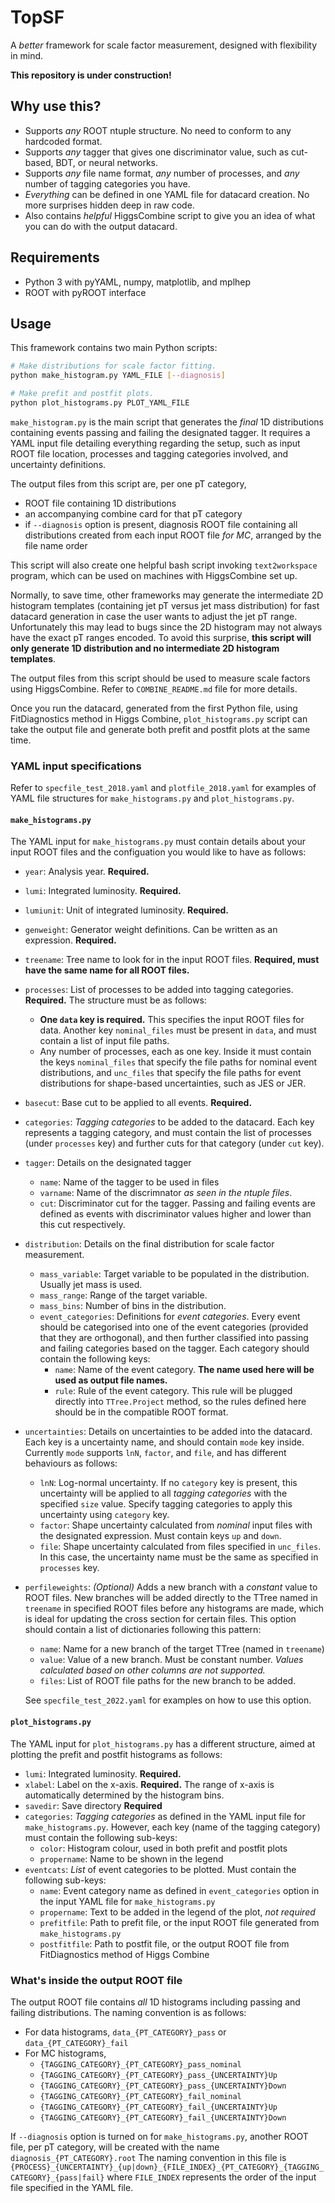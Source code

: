 # TopSF
A _better_ framework for scale factor measurement, designed with flexibility in mind.

**This repository is under construction!**

## Why use this?
- Supports _any_ ROOT ntuple structure. No need to conform to any hardcoded format.
- Supports _any_ tagger that gives one discriminator value, such as cut-based, BDT, or neural networks.
- Supports _any_ file name format, _any_ number of processes, and _any_ number of tagging categories you have.
- _Everything_ can be defined in one YAML file for datacard creation. No more surprises hidden deep in raw code.
- Also contains _helpful_ HiggsCombine script to give you an idea of what you can do with the output datacard.

## Requirements
- Python 3 with pyYAML, numpy, matplotlib, and mplhep
- ROOT with pyROOT interface

## Usage
This framework contains two main Python scripts:
```bash
# Make distributions for scale factor fitting.
python make_histogram.py YAML_FILE [--diagnosis]

# Make prefit and postfit plots.
python plot_histograms.py PLOT_YAML_FILE
```
`make_histogram.py` is the main script that generates the _final_ 1D distributions containing events passing and failing the designated tagger. It requires a YAML input file detailing everything regarding the setup, such as input ROOT file location, processes and tagging categories involved, and uncertainty definitions. 

The output files from this script are, per one pT category,
- ROOT file containing 1D distributions
- an accompanying combine card for that pT category
- if `--diagnosis` option is present, diagnosis ROOT file containing all distributions created from each input ROOT file _for MC_, arranged by the file name order

This script will also create one helpful bash script invoking `text2workspace` program, which can be used on machines with HiggsCombine set up.

Normally, to save time, other frameworks may generate the intermediate 2D histogram templates (containing jet pT versus jet mass distribution) for fast datacard generation in case the user wants to adjust the jet pT range. Unfortunately this may lead to bugs since the 2D histogram may not always have the exact pT ranges encoded. To avoid this surprise, **this script will only generate 1D distribution and no intermediate 2D histogram templates**.

The output files from this script should be used to measure scale factors using HiggsCombine. Refer to `COMBINE_README.md` file for more details.

Once you run the datacard, generated from the first Python file, using FitDiagnostics method in Higgs Combine, `plot_histograms.py` script can take the output file and generate both prefit and postfit plots at the same time.

### YAML input specifications
Refer to `specfile_test_2018.yaml` and `plotfile_2018.yaml` for examples of YAML file structures for `make_histograms.py` and `plot_histograms.py`.

#### `make_histograms.py`
The YAML input for `make_histograms.py` must contain details about your input ROOT files and the configuation you would like to have as follows:
- `year`: Analysis year. **Required.**
- `lumi`: Integrated luminosity. **Required.**
- `lumiunit`: Unit of integrated luminosity. **Required.**
- `genweight`: Generator weight definitions. Can be written as an expression. **Required.**
- `treename`: Tree name to look for in the input ROOT files. **Required, must have the same name for all ROOT files.**
- `processes`: List of processes to be added into tagging categories. **Required.** The structure must be as follows:
    - **One `data` key is required.** This specifies the input ROOT files for data. Another key `nominal_files` must be present in `data`, and must contain a list of input file paths.
    - Any number of processes, each as one key. Inside it must contain the keys `nominal_files` that specify the file paths for nominal event distributions, and `unc_files` that specify the file paths for event distributions for shape-based uncertainties, such as JES or JER.
- `basecut`: Base cut to be applied to all events. **Required.**
- `categories`: _Tagging categories_ to be added to the datacard. Each key represents a tagging category, and must contain the list of processes (under `processes` key) and further cuts for that category (under `cut` key).
- `tagger`: Details on the designated tagger
    - `name`: Name of the tagger to be used in files
    - `varname`: Name of the discrimnator _as seen in the ntuple files_.
    - `cut`: Discriminator cut for the tagger. Passing and failing events are defined as events with discriminator values higher and lower than this cut respectively.
- `distribution`: Details on the final distribution for scale factor measurement.
    - `mass_variable`: Target variable to be populated in the distribution. Usually jet mass is used.
    - `mass_range`: Range of the target variable.
    - `mass_bins`: Number of bins in the distribution.
    - `event_categories`: Definitions for _event categories_. Every event should be categorised into one of the event categories (provided that they are orthogonal), and then further classified into passing and failing categories based on the tagger. Each category should contain the following keys:
        - `name`: Name of the event category. **The name used here will be used as output file names.**
        - `rule`: Rule of the event category. This rule will be plugged directly into `TTree.Project` method, so the rules defined here should be in the compatible ROOT format.
- `uncertainties`: Details on uncertainties to be added into the datacard. Each key is a uncertainty name, and should contain `mode` key inside. Currently `mode` supports `lnN`, `factor`, and `file`, and has different behaviours as follows:
    - `lnN`: Log-normal uncertainty. If no `category` key is present, this uncertainty will be applied to all _tagging categories_ with the specified `size` value. Specify tagging categories to apply this uncertainty using `category` key.
    - `factor`: Shape uncertainty calculated from _nominal_ input files with the designated expression. Must contain keys `up` and `down`.
    - `file`: Shape uncertainty calculated from files specified in `unc_files`. In this case, the uncertainty name must be the same as specified in `processes` key.
- `perfileweights`: _(Optional)_ Adds a new branch with a _constant_ value to ROOT files. New branches will be added directly to the TTree named in `treename` in specified ROOT files before any histograms are made, which is ideal for updating the cross section for certain files. This option should contain a list of dictionaries following this pattern:
    - `name`: Name for a new branch of the target TTree (named in `treename`)
    - `value`: Value of a new branch. Must be constant number. _Values calculated based on other columns are not supported._
    - `files`: List of ROOT file paths for the new branch to be added.

  See `specfile_test_2022.yaml` for examples on how to use this option.

#### `plot_histograms.py`
The YAML input for `plot_histograms.py` has a different structure, aimed at plotting the prefit and postfit histograms as follows:
- `lumi`: Integrated luminosity. **Required.**
- `xlabel`: Label on the x-axis. **Required.** The range of x-axis is automatically determined by the histogram bins.
- `savedir`: Save directory **Required**
- `categories`: _Tagging categories_ as defined in the YAML input file for `make_histograms.py`. However, each key (name of the tagging category) must contain the following sub-keys:
    - `color`: Histogram colour, used in both prefit and postfit plots
    - `propername`: Name to be shown in the legend
- `eventcats`: _List_ of event categories to be plotted. Must contain the following sub-keys:
    - `name`: Event category name as defined in `event_categories` option in the input YAML file for `make_histograms.py`
    - `propername`: Text to be added in the legend of the plot, _not required_
    - `prefitfile`: Path to prefit file, or the input ROOT file generated from `make_histograms.py`
    - `postfitfile`: Path to postfit file, or the output ROOT file from FitDiagnostics method of Higgs Combine

### What's inside the output ROOT file
The output ROOT file contains _all_ 1D histograms including passing and failing distributions. The naming convention is as follows:
- For data histograms, `data_{PT_CATEGORY}_pass` or `data_{PT_CATEGORY}_fail`
- For MC histograms, 
    - `{TAGGING_CATEGORY}_{PT_CATEGORY}_pass_nominal`
    - `{TAGGING_CATEGORY}_{PT_CATEGORY}_pass_{UNCERTAINTY}Up`
    - `{TAGGING_CATEGORY}_{PT_CATEGORY}_pass_{UNCERTAINTY}Down`
    - `{TAGGING_CATEGORY}_{PT_CATEGORY}_fail_nominal`
    - `{TAGGING_CATEGORY}_{PT_CATEGORY}_fail_{UNCERTAINTY}Up`
    - `{TAGGING_CATEGORY}_{PT_CATEGORY}_fail_{UNCERTAINTY}Down`

If `--diagnosis` option is turned on for `make_histograms.py`, another ROOT file, per pT category, will be created with the name `diagnosis_{PT_CATEGORY}.root` The naming convention in this file is 
`{PROCESS}_{UNCERTAINTY}_{up|down}_{FILE_INDEX}_{PT_CATEGORY}_{TAGGING_CATEGORY}_{pass|fail}`
where `FILE_INDEX` represents the order of the input file specified in the YAML file.